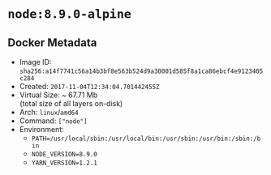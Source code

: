 # `node:8.9.0-alpine`

## Docker Metadata

- Image ID: `sha256:a14f7741c56a14b3bf8e563b524d9a30001d585f8a1ca86ebcf4e9123405c284`
- Created: `2017-11-04T12:34:04.701442455Z`
- Virtual Size: ~ 67.71 Mb  
  (total size of all layers on-disk)
- Arch: `linux`/`amd64`
- Command: `["node"]`
- Environment:
  - `PATH=/usr/local/sbin:/usr/local/bin:/usr/sbin:/usr/bin:/sbin:/bin`
  - `NODE_VERSION=8.9.0`
  - `YARN_VERSION=1.2.1`
